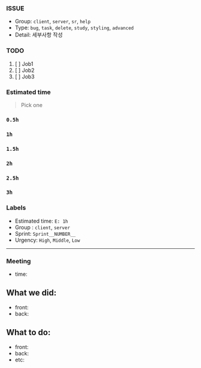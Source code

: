 ### ISSUE
- Group:  `client`, `server`, `sr`, `help`
- Type: `bug`, `task`, `delete`, `study`, `styling`, `advanced`
- Detail: 세부사항 작성

### TODO
1. [ ] Job1
2. [ ] Job2
3. [ ] Job3

### Estimated time
> Pick one
### `0.5h`
### `1h`
### `1.5h`
### `2h`
### `2.5h`
### `3h`

### Labels
- Estimated time: `E: 1h`
- Group : `client`, `server`
- Sprint: `Sprint__NUMBER__`
- Urgency: `High`, `Middle`, `Low`
---
### Meeting
- time:
## What we did:
- front:
- back:
## What to do:
- front:
- back:
- etc:
